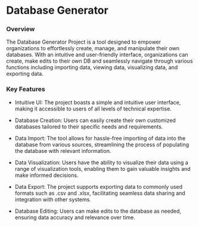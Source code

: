 # Database Generator

### Overview
The Database Generator Project is a tool designed to empower organizations to effortlessly create, manage, and manipulate their own databases. With an intuitive and user-friendly interface, organizations can create, make edits to their own DB and seamlessly navigate through various functions including importing data, viewing data, visualizing data, and exporting data.

### Key Features
- Intuitive UI: The project boasts a simple and intuitive user interface, making it accessible to users of all levels of technical expertise.

- Database Creation: Users can easily create their own customized databases tailored to their specific needs and requirements.

- Data Import: The tool allows for hassle-free importing of data into the database from various sources, streamlining the process of populating the database with relevant information.

- Data Visualization: Users have the ability to visualize their data using a range of visualization tools, enabling them to gain valuable insights and make informed decisions.

- Data Export: The project supports exporting data to commonly used formats such as .csv and .xlsx, facilitating seamless data sharing and integration with other systems.

- Database Editing: Users can make edits to the database as needed, ensuring data accuracy and relevance over time.
